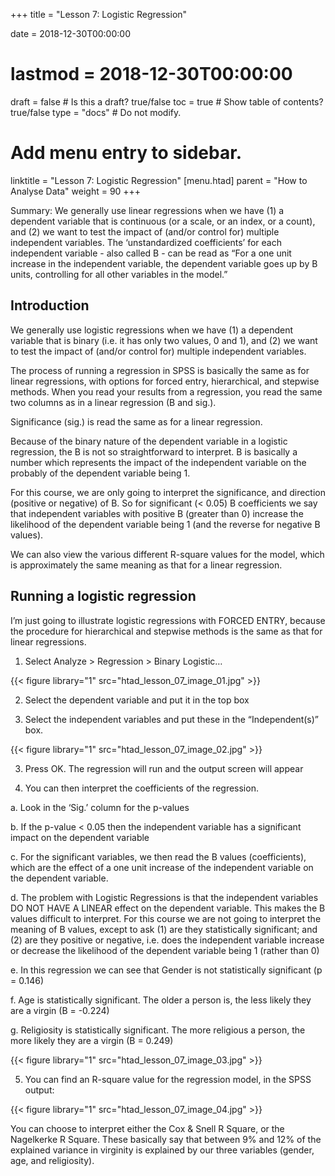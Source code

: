 +++
title = "Lesson 7: Logistic Regression"

date = 2018-12-30T00:00:00
# lastmod = 2018-12-30T00:00:00

draft = false  # Is this a draft? true/false
toc = true  # Show table of contents? true/false
type = "docs"  # Do not modify.

# Add menu entry to sidebar.
 linktitle = "Lesson 7: Logistic Regression"
 [menu.htad]
   parent = "How to Analyse Data"
  weight = 90
+++

Summary: We generally use linear regressions when we have (1) a dependent variable that is continuous (or a scale, or an index, or a count), and (2) we want to test the impact of (and/or control for) multiple independent variables. The ‘unstandardized coefficients’ for each independent variable - also called B - can be read as “For a one unit increase in the independent variable, the dependent variable goes up by B units, controlling for all other variables in the model.” 

## Introduction

We generally use logistic regressions when we have (1) a dependent variable that is binary (i.e. it has only two values, 0 and 1), and (2) we want to test the impact of (and/or control for) multiple independent variables. 

The process of running a regression in SPSS is basically the same as for linear regressions, with options for forced entry, hierarchical, and stepwise methods. When you read your results from a regression, you read the same two columns as in a linear regression (B and sig.). 

Significance (sig.) is read the same as for a linear regression. 

Because of the binary nature of the dependent variable in a logistic regression, the B is not so straightforward to interpret. B is basically a number which represents the impact of the independent variable on the probably of the dependent variable being 1. 

For this course, we are only going to interpret the significance, and direction (positive or negative) of B. So for significant (< 0.05) B coefficients we say that independent variables with positive B (greater than 0) increase the likelihood of the dependent variable being 1 (and the reverse for negative B values). 

We can also view the various different R-square values for the model, which is approximately the same meaning as that for a linear regression.

## Running a logistic regression

I’m just going to illustrate logistic regressions with FORCED ENTRY, because the procedure for hierarchical and stepwise methods is the same as that for linear regressions.

1)  Select Analyze > Regression > Binary Logistic…

{{< figure library="1" src="htad_lesson_07_image_01.jpg" >}}
 
2)  Select the dependent variable and put it in the top box

3)  Select the independent variables and put these in the “Independent(s)” box.

{{< figure library="1" src="htad_lesson_07_image_02.jpg" >}}

3)  Press OK. The regression will run and the output screen will appear

4)  You can then interpret the coefficients of the regression.
 
  a.  Look in the ‘Sig.’ column for the p-values

  b.  If the p-value < 0.05 then the independent variable has a significant impact on the dependent variable

  c.  For the significant variables, we then read the B values (coefficients), which are the effect of a one unit increase of the independent variable on the dependent variable.

  d.  The problem with Logistic Regressions is that the independent variables DO NOT HAVE A LINEAR effect on the dependent variable. This makes the B values difficult to interpret.  For this course we are not going to interpret the meaning of B values, except to ask (1) are they statistically significant; and (2) are they positive or negative, i.e. does the independent variable increase or decrease the likelihood of the dependent variable being 1 (rather than 0)

  e.  In this regression we can see that Gender is not statistically significant (p = 0.146)

  f.  Age is statistically significant. The older a person is, the less likely they are a virgin (B = -0.224)

  g.  Religiosity is statistically significant. The more religious a person, the more likely they are a virgin (B = 0.249)

{{< figure library="1" src="htad_lesson_07_image_03.jpg" >}}
 
5)  You can find an R-square value for the regression model, in the SPSS output:

{{< figure library="1" src="htad_lesson_07_image_04.jpg" >}}
 
You can choose to interpret either the Cox & Snell R Square, or the Nagelkerke R Square. These basically say that between 9% and 12% of the explained variance in virginity is explained by our three variables (gender, age, and religiosity).

